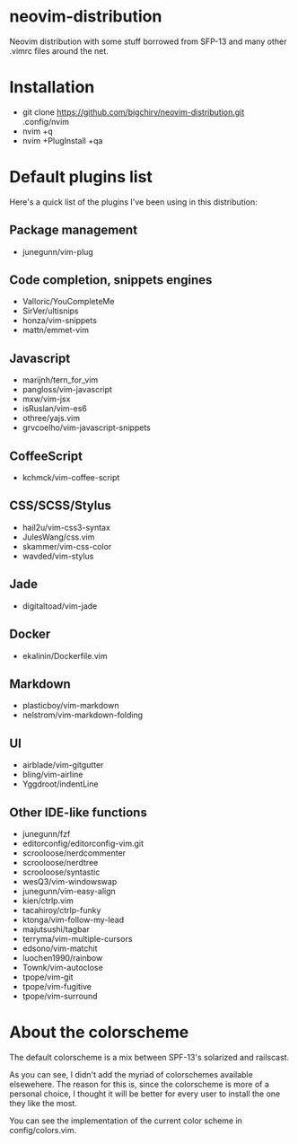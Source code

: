# neovim-distribution
Neovim distribution with some stuff borrowed from SFP-13 and many other .vimrc files around the net.

# Installation

- git clone https://github.com/bigchirv/neovim-distribution.git .config/nvim
- nvim +q
- nvim +PlugInstall +qa

# Default plugins list

Here's a quick list of the plugins I've been using in this distribution:

## Package management
- junegunn/vim-plug

## Code completion, snippets engines
- Valloric/YouCompleteMe
- SirVer/ultisnips
- honza/vim-snippets
- mattn/emmet-vim

## Javascript
- marijnh/tern_for_vim
- pangloss/vim-javascript
- mxw/vim-jsx
- isRuslan/vim-es6
- othree/yajs.vim
- grvcoelho/vim-javascript-snippets

## CoffeeScript
- kchmck/vim-coffee-script

## CSS/SCSS/Stylus
- hail2u/vim-css3-syntax
- JulesWang/css.vim
- skammer/vim-css-color
- wavded/vim-stylus

## Jade
- digitaltoad/vim-jade

## Docker
- ekalinin/Dockerfile.vim

## Markdown
- plasticboy/vim-markdown
- nelstrom/vim-markdown-folding

## UI
- airblade/vim-gitgutter
- bling/vim-airline
- Yggdroot/indentLine

## Other IDE-like functions
- junegunn/fzf
- editorconfig/editorconfig-vim.git
- scrooloose/nerdcommenter
- scrooloose/nerdtree
- scrooloose/syntastic
- wesQ3/vim-windowswap
- junegunn/vim-easy-align
- kien/ctrlp.vim
- tacahiroy/ctrlp-funky
- ktonga/vim-follow-my-lead
- majutsushi/tagbar
- terryma/vim-multiple-cursors
- edsono/vim-matchit
- luochen1990/rainbow
- Townk/vim-autoclose
- tpope/vim-git
- tpope/vim-fugitive
- tpope/vim-surround

# About the colorscheme

The default colorscheme is a mix between SPF-13's solarized and
railscast.

As you can see, I didn't add the myriad of colorschemes available
elsewehere. The reason for this is, since the colorscheme is
more of a personal choice, I thought it will be better for every
user to install the one they like the most.

You can see the implementation of the current color scheme in
config/colors.vim.

